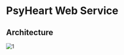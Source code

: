# PsyHeart Web Service

## Architecture
![1](https://github.com/PsyHeart-Capstone-Project/Cloud-Computing/assets/124020380/54671a2b-1452-4789-84db-b442fc16818e)
